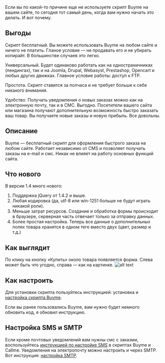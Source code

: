Если вы по какой-то причине еще не используете скрипт Buyme на вашем сайте, то сегодня тот самый день, когда вам нужно начать это делать. И вот почему.

## Выгоды

Скрипт бесплатный. Вы можете использовать Buyme на любом сайте и ничего не платить. Гланое условие — не продавать его и не убирать копирайт. В большинстве случаев это легко.

Универсальный. Будет одинаково работать как на одностраничниках (лендингах), так и на Joomla, Drupal, Webasyst, Prestashop, Opencart и любых других движках. Главное условие работы: доступ к FTP.

Простота. Скрипт ставится за полчаса и не требует больше к себе никакого внимания.

Удобство. Получать уведомления о новых заказах можно как на электронную почту, так и в СМС.
Выгодно. Посетители вашего сайта или магазина получают дополнительную возможность быстро заказать ваш товар. Вы получаете новые заказы и новую прибыль. Все довольны.

## Описание

Buyme — бесплатный скрипт для оформления быстрого заказа на любом сайте. Работает независимо от CMS и позволяет получать заказы на e-mail и смс. Никак не влияет на работу основных функций сайта.

## Что нового

В версии 1.4 много нового:

1. Поддержка jQuery от 1.4.2 и выше.
2. Любая кодировка (да, utf-8 или win-1251 больше не будут играть никакой роли).
3. Меньше затрат ресурсов. Создание и обработка формы происходит в браузере, серверная часть отвечает только за отправку данных.
4. Более простая настройка. Теперь все данные о дополнительных полях товара хранятся в одном теге вместо двух (цвет, размер и т.д.)

## Как выглядит

По клику на кнопку «Купить» около товара появляется форма. Слева может быть что угодно, справа — как на картинке.
![alt text](http://dedushka.org/img/upl/2014/07/1a79a4d60de6718e8e5b326e338ae533.png "Внешний вид скрипта")

## Как настроить

Для установки скрипта пользуйтесь инструкцией: установка и [настройка скрипта Buyme](http://dedushka.org/kod/5625.html).

Если вы ранее пользовались Buyme, вам нужно будет немного обновить код, я обновил инструкцию.

## Настройка SMS и SMTP

Если кроме почтовых уведомлений вам нужны смс с заказми, воспользуйтесь [инструкцией по настройке SMS](http://dedushka.org/kod/3903.html) в скриптах Buyme и Callme. Уведомления на электропочту можно настроить и через SMTP. Вот инструкция: [настройка SMTP](http://qbx.me/viewtopic.php?t=108).